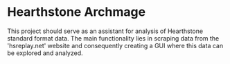 # Hearthstone Archmage

This project should serve as an assistant for analysis of Hearthstone standard format data. The main functionality lies in scraping data from the 'hsreplay.net' website and consequently creating a GUI where this data can be explored and analyzed.
